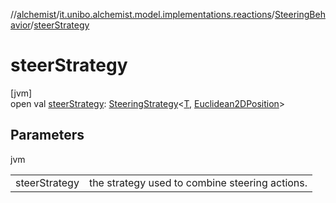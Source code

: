 //[alchemist](../../../index.md)/[it.unibo.alchemist.model.implementations.reactions](../index.md)/[SteeringBehavior](index.md)/[steerStrategy](steer-strategy.md)

# steerStrategy

[jvm]\
open val [steerStrategy](steer-strategy.md): [SteeringStrategy](../../it.unibo.alchemist.model.interfaces/-steering-strategy/index.md)<[T](index.md), [Euclidean2DPosition](../../it.unibo.alchemist.model.implementations.positions/-euclidean2-d-position/index.md)>

## Parameters

jvm

| | |
|---|---|
| steerStrategy | the strategy used to combine steering actions. |
